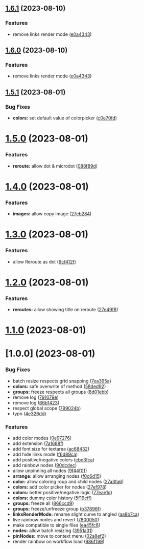 ## [1.6.1](https://github.com/failfa-st/failfast-comfyui-extensions/compare/v1.6.0...v1.6.1) (2023-08-10)


### Features

* remove links render mode ([e0a4343](https://github.com/failfa-st/failfast-comfyui-extensions/commit/e0a4343965dec9c3d283d1c9cd281a85f95e1063))



## [1.6.0](https://github.com/failfa-st/failfast-comfyui-extensions/compare/v1.6.0...v1.5.1) (2023-08-10)


### Features

* remove links render mode ([e0a4343](https://github.com/failfa-st/failfast-comfyui-extensions/commit/e0a4343965dec9c3d283d1c9cd281a85f95e1063))



## [1.5.1](https://github.com/failfa-st/failfast-comfyui-extensions/compare/v1.5.0...v1.5.1) (2023-08-01)


### Bug Fixes

* **colors:** set default value of colorpicker ([c0e70fd](https://github.com/failfa-st/failfast-comfyui-extensions/commit/c0e70fd1ad8bf7b2e73450a276ab8ebd3277e86a))


# [1.5.0](https://github.com/failfa-st/failfast-comfyui-extensions/compare/v1.4.0...v1.5.0) (2023-08-01)


### Features

* **reroute:** allow dot & microdot ([088f89d](https://github.com/failfa-st/failfast-comfyui-extensions/commit/088f89d41406b081d37e29c5601dc529997c6c33))


# [1.4.0](https://github.com/failfa-st/failfast-comfyui-extensions/compare/v1.3.0...v1.4.0) (2023-08-01)


### Features

* **images:** allow copy image ([27eb284](https://github.com/failfa-st/failfast-comfyui-extensions/commit/27eb284229235e301496326d22cd3c48e16f6f23))


# [1.3.0](https://github.com/failfa-st/failfast-comfyui-extensions/compare/v1.2.0...v1.3.0) (2023-08-01)

### Features

* allow Reroute as dot ([9cf412f](https://github.com/failfa-st/failfast-comfyui-extensions/commit/9cf412f4d7c05eaf4f958b8e0752cb75d764425a))


# [1.2.0](https://github.com/failfa-st/failfast-comfyui-extensions/compare/v1.1.0...v1.2.0) (2023-08-01)

### Features

* **reroutes:** allow showing title on reroute ([27e49f8](https://github.com/failfa-st/failfast-comfyui-extensions/commit/27e49f83d5c37a529638862132a40cd837a41127))

# [1.1.0](https://github.com/failfa-st/failfast-comfyui-extensions/compare/v1.0.0...v1.1.0) (2023-08-01)


#  [1.0.0] (2023-08-01)

### Bug Fixes

* batch resize respects grid snapping ([7ea395a](https://github.com/failfa-st/failfast-comfyui-extensions/commit/7ea395ab5606e3b490f25d1120eed852d8216695))
* **colors:** safe overwrite of method ([58ded92](https://github.com/failfa-st/failfast-comfyui-extensions/commit/58ded928fe8152ed8f64de1e642d9c1c73c6411c))
* **groups:** freeze respects all groups ([8d01ebb](https://github.com/failfa-st/failfast-comfyui-extensions/commit/8d01ebb8e7093af745d4c4f1e740c7ee85c5724e))
* remove log ([791079e](https://github.com/failfa-st/failfast-comfyui-extensions/commit/791079e50295475577c11c6b851deb5b6c913838))
* remove log ([66b1423](https://github.com/failfa-st/failfast-comfyui-extensions/commit/66b1423b7408c84e5ffb8fa0de0eaa77bc64713e))
* respect global scope ([799024b](https://github.com/failfa-st/failfast-comfyui-extensions/commit/799024b68256e3945cfbdf0cd9e2ada52b43daa5))
* typo ([4e326dd](https://github.com/failfa-st/failfast-comfyui-extensions/commit/4e326dd26ab672f5e169f358a0e0a61bceb10f5a))


### Features

* add color modes ([0e97276](https://github.com/failfa-st/failfast-comfyui-extensions/commit/0e97276029b5c0eb0749853a0991a8981df12c80))
* add extension ([7a1688f](https://github.com/failfa-st/failfast-comfyui-extensions/commit/7a1688f0285816ec0cc3edb2de4ac1dbd073f2f5))
* add font size for textarea ([ac68432](https://github.com/failfa-st/failfast-comfyui-extensions/commit/ac68432bbd31cadf2c31b1b690fe96c7bb94fad5))
* add hide links mode ([f6d89ca](https://github.com/failfa-st/failfast-comfyui-extensions/commit/f6d89ca092034c2f9de060771ed43ce4b4dff76c))
* add positive/negative colors ([cbe3fca](https://github.com/failfa-st/failfast-comfyui-extensions/commit/cbe3fca2a37651c07a633cc1804d264ef2cf61a6))
* add rainbow nodes ([90dcdec](https://github.com/failfa-st/failfast-comfyui-extensions/commit/90dcdecd8761f32c6f3c8fb80e91e4e97887fb7a))
* allow unpinning all nodes ([9f44f01](https://github.com/failfa-st/failfast-comfyui-extensions/commit/9f44f0127bb879dd8f24c01c5d3a61b86eac8458))
* **arrange:** allow arranging nodes ([f0c6d15](https://github.com/failfa-st/failfast-comfyui-extensions/commit/f0c6d1513e31134bea3e38efc4c8fc525b48698d))
* **color:** allow coloring roup and child nodes ([27a3fa6](https://github.com/failfa-st/failfast-comfyui-extensions/commit/27a3fa6b9de548246e65716b14cabc652fd311c6))
* **colors:** add color picker for nodes ([27ef978](https://github.com/failfa-st/failfast-comfyui-extensions/commit/27ef9785674b6df7b768eada68503820bd0dc68f))
* **colors:** better positive/negative logic ([77eae1d](https://github.com/failfa-st/failfast-comfyui-extensions/commit/77eae1da48ea8da70fafb978ffdfec9f77d27e0a))
* **colors:** dummy color history ([5f19cff](https://github.com/failfa-st/failfast-comfyui-extensions/commit/5f19cffb6f80702041ba57ef311e2846c221cf89))
* **groups:** freeze all ([866ccd9](https://github.com/failfa-st/failfast-comfyui-extensions/commit/866ccd9390b971f819a2d3d7facb47096e5af2d4))
* **groups:** freeze/unfreeze group ([b37896f](https://github.com/failfa-st/failfast-comfyui-extensions/commit/b37896f30c6d2a89becd8b6c457076f10f530999))
* **linksRenderMode:** rename slight curve to angled ([aa8b7ca](https://github.com/failfa-st/failfast-comfyui-extensions/commit/aa8b7ca4d20d1595c1f5c0e9e02458c59508204b))
* live rainbow nodes and revert ([7800050](https://github.com/failfa-st/failfast-comfyui-extensions/commit/7800050adc7fb1b3965c6b1949a8bac796a69d4f))
* make compatible to single files ([ea45fc6](https://github.com/failfa-st/failfast-comfyui-extensions/commit/ea45fc6554162f727ee51ee22206a3d3b064ddee))
* **nodes:** allow batch resizing ([3951a31](https://github.com/failfa-st/failfast-comfyui-extensions/commit/3951a318d0e4bcbdb45a1647a14fcbe203db33f0))
* **pinNodes:** move to context menu ([02a8ef2](https://github.com/failfa-st/failfast-comfyui-extensions/commit/02a8ef21b2c631b8fc456b6ae98c74b3b6ce8ef3))
* render rainbow on workflow load ([986f199](https://github.com/failfa-st/failfast-comfyui-extensions/commit/986f199c912190d830daa32668f44915ae64505e))



